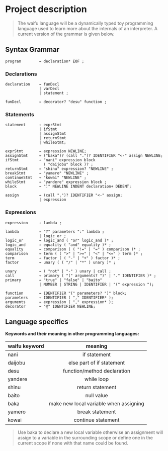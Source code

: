 # Project description

> The waifu language will be a dynamically typed toy programming language used to learn more about the internals of an interpreter.
> A current version of the grammar is given below.

## Syntax Grammar

```ebnf
program        → declaration* EOF ;
```

### Declarations

```ebnf
declaration    → funDecl
               | varDecl
               | statement ;

funDecl        → decorator? "desu" function ;
```

[comment]: <> (after varDecl and statements instead of NEWLINE tokens i should probably also allow EOF tokens aswell.)

### Statements

```ebnf
statement      → exprStmt
               | ifStmt
               | assignStmt
               | returnStmt
               | whileStmt;

exprStmt       → expression NEWLINE;
assignStmt     → ("baka")? (call ".")? IDENTIFIER "<-" assign NEWLINE;
ifStmt         → "nani" expression block
                 ( "daijobu" block )? ;
returnStmt     → "shinu" expression? "NEWLINE" ;
breakStmt      → "yamero" "NEWLINE" ;
continueStmt   → "kowai" "NEWLINE" ;
whileStmt      → "yandere" expression block ;
block          → ":" NEWLINE INDENT declaration+ DEDENT;

assign         → (call ".")? IDENTIFIER "<-" assign;
               | expression
```

### Expressions

```ebnf
expression     → lambda ;

lambda         → "?" parameters ":" lambda ;
               | logic_or ;
logic_or       → logic_and ( "or" logic_and )* ;
logic_and      → equality ( "and" equality )* ;
equality       → comparison ( ( "!=" | "=" ) comparison )* ;
comparison     → term ( ( ">" | ">=" | "<" | "<=" ) term )* ;
term           → factor ( ( "-" | "+" ) factor )* ;
factor         → unary ( ( "/" | "*" ) unary )* ;

unary          → ( "not" | "-" ) unary | call ;
call           → primary ( "(" arguments? ")" | "." IDENTIFIER )* ;
primary        → "true" | "false" | "baito"
               | NUMBER | STRING | IDENTIFIER | "(" expression ");

function       → IDENTIFIER "(" parameters? ")" block;
parameters     → IDENTIFIER ( "," IDENTIFIER* );
arguments      → expression ( "," expression* );
decorator      → "@" IDENTIFIER NEWLINE;
```

## Language specifics

**Keywords and their meaning in other programming languages:**

| waifu keyword |                meaning                 |
| ------------- | :------------------------------------: |
| nani          |              if statement              |
| daijobu       |       else part of if statement        |
| desu          |      function/method declaration       |
| yandere       |               while loop               |
| shinu         |            return statement            |
| baito         |               null value               |
| baka          | make new local variable when assigning |
| yamero        |            break statement             |
| kowai         |           continue statement           |

> Use baka to declare a new local variable otherwise an assignment will assign to a variable in the surrounding scope or define one
> in the current scope if none with that name could be found.

